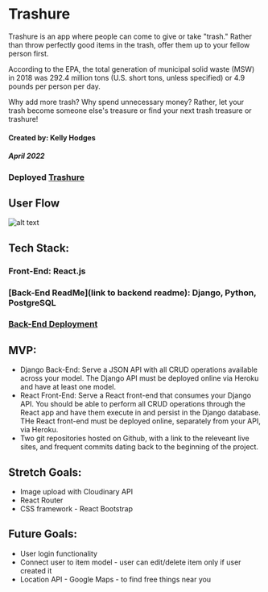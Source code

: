 # Trashure

Trashure is an app where people can come to give or take "trash." Rather than throw perfectly good items in the trash, offer them up to your fellow person first. 

According to the EPA, the total generation of municipal solid waste (MSW) in 2018 was 292.4 million tons (U.S. short tons, unless specified) or 4.9 pounds per person per day. 

Why add more trash? Why spend unnecessary money? Rather, let your trash become someone else's treasure or find your next trash treasure or trashure!

#### Created by: Kelly Hodges
##### April 2022

### Deployed [Trashure](https://trashure-finder.herokuapp.com/)

## User Flow
![alt text](https://i.imgur.com/aPRMFo6.png "Trashure User Flow")

## Tech Stack: 
### Front-End: React.js
### [Back-End ReadMe](link to backend readme): Django, Python, PostgreSQL 
### [Back-End Deployment](https://treasure-trash-api.herokuapp.com/)

## MVP:
- Django Back-End: Serve a JSON API with all CRUD operations available across your model. The Django API must be deployed online via Heroku and have at least one model.
- React Front-End: Serve a React front-end that consumes your Django API. You should be able to perform all CRUD operations through the React app and have them execute in and persist in the Django database. THe React front-end must be deployed online, separately from your API, via Heroku.
- Two git repositories hosted on Github, with a link to the releveant live sites, and frequent commits dating back to the beginning of the project. 

## Stretch Goals:
- Image upload with Cloudinary API
- React Router
- CSS framework - React Bootstrap

## Future Goals:
- User login functionality
- Connect user to item model - user can edit/delete item only if user created it
- Location API - Google Maps - to find free things near you